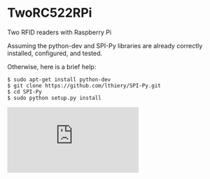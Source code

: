 # TwoRC522RPi
Two RFID readers with Raspberry Pi

Assuming the python-dev and SPI-Py libraries are already correctly installed, configured, and tested.

Otherwise, here is a brief help:
```{r, engine='bash', count_lines}
$ sudo apt-get install python-dev
$ git clone https://github.com/lthiery/SPI-Py.git
$ cd SPI-Py
$ sudo python setup.py install
```

![alt tag](https://www.raspberrypi.org/forums/download/file.php?id=16527)
